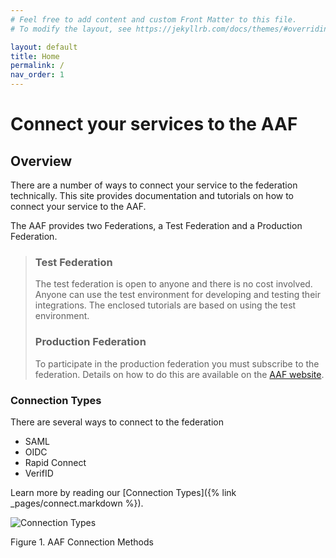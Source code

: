 ```yaml
---
# Feel free to add content and custom Front Matter to this file.
# To modify the layout, see https://jekyllrb.com/docs/themes/#overriding-theme-defaults

layout: default
title: Home
permalink: /
nav_order: 1
---
```

# Connect your services to the AAF

## Overview
 
There are a number of ways to connect your service to the federation technically. This site provides documentation and tutorials on how to connect your service to the AAF.

The AAF provides two Federations, a Test Federation and a Production Federation.

>### Test Federation
>
>The test federation is open to anyone and there is no cost involved. Anyone can use the test environment for developing and testing their integrations. The enclosed tutorials are based on using the test environment.
>
>### Production Federation
>
>To participate in the production federation you must subscribe to the federation. Details on how to do this are available on the [AAF website][aaf-website].

[aaf-website]: https://aaf.edu.au/subscribe/who.html

### Connection Types

There are several ways to connect to the federation
- SAML
- OIDC
- Rapid Connect
- VerifID

Learn more by reading our [Connection Types]({% link _pages/connect.markdown %}).

![Connection Types](/assets/images/Connection-types.png)

Figure 1. AAF Connection Methods